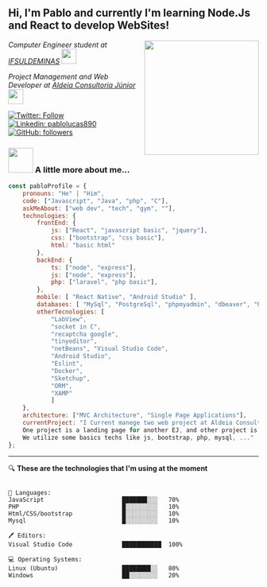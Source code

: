<h2>  Hi, I'm Pablo and currently I'm learning Node.Js and React to develop WebSites!</h2>
<img align='right' src="https://media.giphy.com/media/M9gbBd9nbDrOTu1Mqx/giphy.gif" width="230">

<p>
<em>Computer Engineer student at <a href="https://portal.pcs.ifsuldeminas.edu.br/">IFSULDEMINAS</a>
   <img src="https://media.giphy.com/media/ZEUODEtQiUZWGg6IHR/giphy.gif" width="30"> 
</em>
</p>

<p>
<em>Project Management and Web Developer at <a href="http://aldeiaconsultoriajr.com//">Aldeia Consultoria Júnior</a>
   <img src="https://media.giphy.com/media/UVG0BN8TOMKkPOJS6e/giphy.gif" width="30"> 
</em>
</p>

[![Twitter: Follow](https://img.shields.io/twitter/follow/PabloLucas4067?label=Follow&link=https://twitter.com/PabloLucas4067/)](https://twitter.com/PabloLucas4067/)
[![Linkedin: pablolucas890](https://img.shields.io/badge/-Pablo-blue?style=flat-square&logo=Linkedin&logoColor=white&link=https://www.linkedin.com/in/pablolucas890/)](https://www.linkedin.com/in/pablolucas890/)
[![GitHub: followers](https://img.shields.io/github/followers/pablolucas890?label=Follow&style=social&link=https://github.com/pablolucas890/)](https://github.com/pablolucas890/)

### <img src="https://media.giphy.com/media/c7NKIZXSVZS0yhfaIG/giphy.gif" width="50"> A little more about me...  

```javascript
const pabloProfile = {
    pronouns: "He" | "Him",
    code: ["Javascript", "Java", "php", "C"],
    askMeAbout: ["web dev", "tech", "gym", ""],
    technologies: {
        frontEnd: {
            js: ["React", "javascript basic", "jquery"],
            css: ["bootstrap", "css basic"],
            html: "basic html"
        },
        backEnd: {
            ts: ["node", "express"],
            js: ["node", "express"],
            php: ["laravel", "php basic"],
        },
        mobile: [ "React Native", "Android Studio" ],
        databases: [ "MySql", "PostgreSql", "phpmyadmin", "dbeaver", "heidisql"],
        otherTecnologies: [
            "LabView",
            "socket in C",
            "recaptcha google",
            "tinyeditor",
            "netBeans", "Visual Studio Code",
            "Android Studio",
            "Eslint",
            "Docker",
            "Sketchup",
            "ORM",
            "XAMP"
            ]
    },
    architecture: ["MVC Architecture", "Single Page Applications"],
    currentProject: "I Current manege two web project at Aldeia Consultoria Júnior.
    One project is a landing page for another EJ, and other project is a stock control.
    We utilize some basics techs like js, bootstrap, php, mysql, ..."
};
```
---

🔍 **These are the technologies that I'm using at the moment** 

```text

📑 Languages: 
JavaScript                      ███████░░░   70%
PHP                             █░░░░░░░░░   10% 
Html/CSS/bootstrap              █░░░░░░░░░   10% 
Mysql                           █░░░░░░░░░   10% 

🖊 Editors: 
Visual Studio Code              ███████████  100% 

💻 Operating Systems: 
Linux (Ubuntu)                  ████████░░   80%
Windows                         ██░░░░░░░░   20%

```


